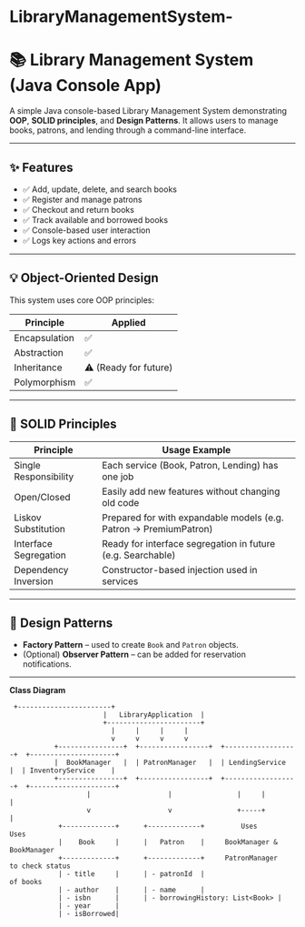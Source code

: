 # LibraryManagementSystem-

# 📚 Library Management System (Java Console App)

A simple Java console-based Library Management System demonstrating **OOP**, **SOLID principles**, and **Design Patterns**. It allows users to manage books, patrons, and lending through a command-line interface.

---

## ✨ Features

- ✅ Add, update, delete, and search books
- ✅ Register and manage patrons
- ✅ Checkout and return books
- ✅ Track available and borrowed books
- ✅ Console-based user interaction
- ✅ Logs key actions and errors

---

## 💡 Object-Oriented Design

This system uses core OOP principles:

| Principle       | Applied |
|----------------|---------|
| Encapsulation  | ✅       |
| Abstraction    | ✅       |
| Inheritance    | ⚠️ (Ready for future) |
| Polymorphism   | ✅       |

---

## 🔐 SOLID Principles

| Principle                    | Usage Example |
|-----------------------------|-----------------------------|
| Single Responsibility        | Each service (Book, Patron, Lending) has one job |
| Open/Closed                  | Easily add new features without changing old code |
| Liskov Substitution          | Prepared for with expandable models (e.g. Patron → PremiumPatron) |
| Interface Segregation        | Ready for interface segregation in future (e.g. Searchable) |
| Dependency Inversion         | Constructor-based injection used in services |

---

## 🧠 Design Patterns

- **Factory Pattern** – used to create `Book` and `Patron` objects.
- (Optional) **Observer Pattern** – can be added for reservation notifications.

---

**Class Diagram**

     +-----------------------+
                           |   LibraryApplication  |
                           +-----------------------+
                             |     |     |     |
                             v     v     v     v
               +----------------+  +-----------------+  +------------------+  +---------------------+
               |  BookManager   |  | PatronManager   |  | LendingService   |  | InventoryService    |
               +----------------+  +-----------------+  +------------------+  +---------------------+
                       |                   |                |     |                    |
                       v                   v                +-----+                    |
                +-------------+      +-------------+         Uses                     Uses
                |    Book     |      |   Patron    |     BookManager &          BookManager
                +-------------+      +-------------+     PatronManager          to check status
                | - title     |      | - patronId  |                              of books
                | - author    |      | - name      |
                | - isbn      |      | - borrowingHistory: List<Book> |
                | - year      |      
                | - isBorrowed|      
